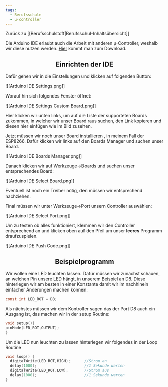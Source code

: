 ```yaml
---
tags:
  - Berufsschule
  - µ-controller
---
```

Zurück zu [[Berufsschulstoff|Berufsschul-Inhaltsübersicht]]

Die Arduino IDE erlaubt auch die Arbeit mit anderen µ-Controller, weshalb wir diese nutzen werden. [Hier](https://www.arduino.cc/en/software) kommt man zum Download. 

<h2 align="center"> Einrichten der IDE </h2>

Dafür gehen wir in die Einstellungen und klicken auf folgenden Button:

![[Arduino IDE Settings.png]]

Worauf hin sich folgendes Fenster öffnet:

![[Arduino IDE Settings Custom Board.png]]

Hier klicken wir unten links, um auf die Liste der supporteten Boards zukommen, in welcher wir unser Board raus suchen, den Link kopieren und diesen hier einfügen wie im Bild zusehen.

Jetzt müssen wir noch unser Board installieren , in meinem Fall der ESP8266. Dafür klicken wir links auf den Boards Manager und suchen unser Board.

![[Arduino IDE Boards Manager.png]]

Danach klicken wir auf Werkzeuge->Boards und suchen unser entsprechendes Board:

![[Arduino IDE Select Board.png]]

Eventuell ist noch ein Treiber nötig, den müssen wir entsprechend nachziehen. 

Final müssen wir unter Werkzeuge->Port unsern Controller auswählen:

![[Arduino IDE Select Port.png]]


Um zu testen ob alles funktioniert, klemmen wir den Controller entsprechend an und klicken oben auf den Pfeil um unser **leeres** Programm draufzuspielen.

![[Arduino IDE Push Code.png]]


<h2 align="center"> Beispielprogramm </h2>

Wir wollen eine LED leuchten lassen. Dafür müssen wir zunächst schauen, an welchen Pin unsere LED hängt, in unserem Beispiel an D8. Diese hinterlegen wir am besten in einer Konstante damit wir im nachhinein einfacher Änderungen machen können:

```c 
const int LED_ROT = D8;
```

Als nächstes müssen wir dem Kontroller sagen das der Port D8 auch ein Ausgang ist, das machen wir in der setup Routine:

```c
void setup(){
pinMode(LED_ROT,OUTPUT);
}
```

Um die LED nun leuchten zu lassen hinterlegen wir folgendes in der Loop Routine

```c
void loop() {
  digitalWrite(LED_ROT,HIGH);      //Strom an
  delay(1000);                     //1 Sekunde warten
  digitalWrite(LED_ROT,LOW);       //Strom aus
  delay(1000);                     //1 Sekunde warten
}
```
